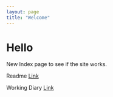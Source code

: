 ```yaml
---
layout: page
title: "Welcome"
---
```


# Hello

New Index page to see if the site works.

Readme [Link](/README.md)

Working Diary [Link](working-diary.md)

